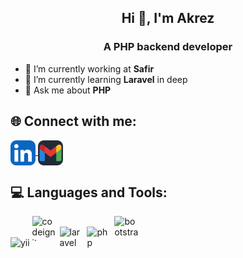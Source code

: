 <article class="markdown-body entry-content container-lg f5">


  <h1 align="center">Hi 👋, I'm Akrez</h1>
  <h3 align="center">A PHP backend developer</h3>


  <ul>
    <li>
      🔭 I’m currently working at <b>Safir</b>
    </li>
    <li>
      🌱 I’m currently learning <b>Laravel</b> in deep
    </li>
    <li>
      💬 Ask me about <b>PHP</b>
    </li>
  </ul>


  <h2 align="left">🌐 Connect with me:</h2>
  <p align="left">
    <a href="https://www.linkedin.com/in/akrez/" target="blank">
      <img align="center" src="https://raw.githubusercontent.com/tandpfun/skill-icons/refs/heads/main/icons/LinkedIn.svg" alt="akrez" style="max-width: 40px; max-height: 40px; width: 40px; height: 40px;" />
    </a>
    <a href="mailto:akrez.like@gmail.com" target="blank">
      <img align="center" src="https://raw.githubusercontent.com/tandpfun/skill-icons/refs/heads/main/icons/Gmail-Dark.svg" alt="akrez" style="max-width: 40px; max-height: 40px; width: 40px; height: 40px;" />
    </a>
  </p>


  <h2 align="left">💻 Languages and Tools:</h2>
  <p align="left">
    <img src="https://www.yiiframework.com/image/design/logo/yii3_sign.svg" alt="yii" style="max-width: 40px; max-height: 40px; width: 40px; height: 40px;" />
    <img src="https://simpleskill.icons.workers.dev/svg?i=codeigniter" alt="codeigniter" style="max-width: 40px; max-height: 40px; width: 40px; height: 40px;" />
    <img src="https://simpleskill.icons.workers.dev/svg?i=laravel" alt="laravel" style="max-width: 40px; max-height: 40px; width: 40px; height: 40px;" />
    <img src="https://simpleskill.icons.workers.dev/svg?i=php" alt="php" style="max-width: 40px; max-height: 40px; width: 40px; height: 40px;" />
    <img src="https://simpleskill.icons.workers.dev/svg?i=bootstrap" alt="bootstrap" style="max-width: 40px; max-height: 40px; width: 40px; height: 40px;" />
  </p>


  <img src="https://komarev.com/ghpvc/?username=akrez&style=flat-square&color=blue" alt="" />

</article>

